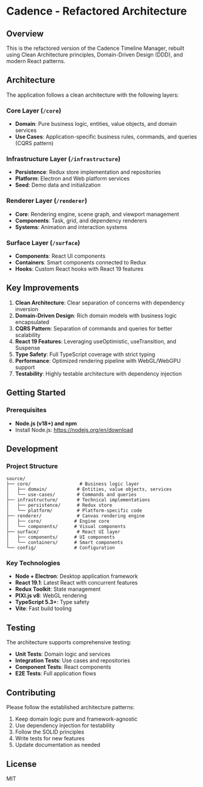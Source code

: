 # Cadence - Refactored Architecture

## Overview

This is the refactored version of the Cadence Timeline Manager, rebuilt using Clean Architecture principles, Domain-Driven Design (DDD), and modern React patterns.

## Architecture

The application follows a clean architecture with the following layers:

### Core Layer (`/core`)

- **Domain**: Pure business logic, entities, value objects, and domain services
- **Use Cases**: Application-specific business rules, commands, and queries (CQRS pattern)

### Infrastructure Layer (`/infrastructure`)

- **Persistence**: Redux store implementation and repositories
- **Platform**: Electron and Web platform services
- **Seed**: Demo data and initialization

### Renderer Layer (`/renderer`)

- **Core**: Rendering engine, scene graph, and viewport management
- **Components**: Task, grid, and dependency renderers
- **Systems**: Animation and interaction systems

### Surface Layer (`/surface`)

- **Components**: React UI components
- **Containers**: Smart components connected to Redux
- **Hooks**: Custom React hooks with React 19 features

## Key Improvements

1. **Clean Architecture**: Clear separation of concerns with dependency inversion
2. **Domain-Driven Design**: Rich domain models with business logic encapsulated
3. **CQRS Pattern**: Separation of commands and queries for better scalability
4. **React 19 Features**: Leveraging useOptimistic, useTransition, and Suspense
5. **Type Safety**: Full TypeScript coverage with strict typing
6. **Performance**: Optimized rendering pipeline with WebGL/WebGPU support
7. **Testability**: Highly testable architecture with dependency injection

## Getting Started

### Prerequisites

- **Node.js (v18+) and npm**
- Install Node.js: https://nodejs.org/en/download

## Development

### Project Structure

```
source/
├── core/                  # Business logic layer
│   ├── domain/           # Entities, value objects, services
│   └── use-cases/        # Commands and queries
├── infrastructure/       # Technical implementations
│   ├── persistence/      # Redux store
│   └── platform/         # Platform-specific code
├── renderer/             # Canvas rendering engine
│   ├── core/            # Engine core
│   └── components/      # Visual components
├── surface/              # React UI layer
│   ├── components/      # UI components
│   └── containers/      # Smart components
└── config/              # Configuration

```

### Key Technologies

- **Node + Electron**: Desktop application framework
- **React 19.1**: Latest React with concurrent features
- **Redux Toolkit**: State management
- **PIXI.js v8**: WebGL rendering
- **TypeScript 5.3+**: Type safety
- **Vite**: Fast build tooling

## Testing

The architecture supports comprehensive testing:

- **Unit Tests**: Domain logic and services
- **Integration Tests**: Use cases and repositories
- **Component Tests**: React components
- **E2E Tests**: Full application flows

## Contributing

Please follow the established architecture patterns:

1. Keep domain logic pure and framework-agnostic
2. Use dependency injection for testability
3. Follow the SOLID principles
4. Write tests for new features
5. Update documentation as needed

## License

MIT
